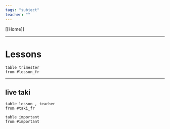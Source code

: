 ```yaml
---
tags: "subject"
teacher: ""
---
```

[[Home]]

---
# Lessons

```dataview
table trimester
from #lesson_fr
```
---
## live taki
```dataview
table lesson , teacher
from #taki_fr
```
```dataview
table important
from #important
```